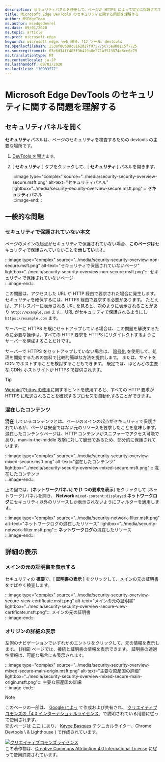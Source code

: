 ```yaml
---
description: セキュリティパネルを使用して、ページが HTTPS によって完全に保護されていることを確認します。
title: Microsoft Edge DevTools のセキュリティに関する問題を理解する
author: MSEdgeTeam
ms.author: msedgedevrel
ms.date: 09/01/2020
ms.topic: article
ms.prod: microsoft-edge
keywords: microsoft edge、web 開発、f12 ツール、devtools
ms.openlocfilehash: 2538f80b08c8162d27f075775075a8b81c5f7725
ms.sourcegitcommit: 63e6d34ff483f3b419a0e271a3513874e6ce6c79
ms.translationtype: MT
ms.contentlocale: ja-JP
ms.lasthandoff: 09/02/2020
ms.locfileid: "10993577"
---
```

<!-- Copyright Kayce Basques 

   Licensed under the Apache License, Version 2.0 (the "License");
   you may not use this file except in compliance with the License.
   You may obtain a copy of the License at

       https://www.apache.org/licenses/LICENSE-2.0

   Unless required by applicable law or agreed to in writing, software
   distributed under the License is distributed on an "AS IS" BASIS,
   WITHOUT WARRANTIES OR CONDITIONS OF ANY KIND, either express or implied.
   See the License for the specific language governing permissions and
   limitations under the License.  -->  





# Microsoft Edge DevTools のセキュリティに関する問題を理解する   

  

<!--Use the **Security** Panel in [Microsoft Edge DevTools][MicrosoftEdgeDevTools] to make sure HTTPS is properly implemented on a page.  See **Why HTTPS Matters** to learn why every website should be protected with HTTPS, even sites that do not handle sensitive user data.  -->  

<!--todo: add section when why-https is available -->  

## セキュリティパネルを開く   

**セキュリティ**パネルは、ページのセキュリティを検査するための devtools の主要な場所です。  

1.  [DevTools を開き][DevToolsOpen]ます。  
1.  [ **セキュリティ** ] タブをクリックして、[ **セキュリティ** ] パネルを開きます。  
    
    :::image type="complex" source="../media/security-security-overview-secure.msft.png" alt-text="セキュリティパネル" lightbox="../media/security-security-overview-secure.msft.png":::
       **セキュリティ**パネル  
    :::image-end:::  
    
## 一般的な問題   

### セキュリティで保護されていない本文   

ページのメインの起点がセキュリティで保護されていない場合、**このページは**セキュリティで保護されていないことを**示してい**ます。  

:::image type="complex" source="../media/security-security-overview-non-secure.msft.png" alt-text="セキュリティで保護されていないページ" lightbox="../media/security-security-overview-non-secure.msft.png":::
   セキュリティで保護されていないページ  
:::image-end:::  

この問題は、アクセスした URL が HTTP 経由で要求された場合に発生します。  セキュリティを確保するには、HTTPS 経由で要求する必要があります。  たとえば、アドレスバーに表示される URL を見ると、次のように表示されることがあり `http://example.com` ます。  URL がセキュリティで保護されるようにし `https://example.com` ます。  

サーバーに HTTPS を既にセットアップしている場合は、この問題を解決するために必要な操作は、すべての HTTP 要求を HTTPS にリダイレクトするようにサーバーを構成することだけです。  

サーバーで HTTPS をセットアップしていない場合は、 [暗号化][LetsEncrypt] を使用して、処理を開始するための無料で比較的簡単な方法を提供します。  または、サイトを CDN でホストすることを検討することもできます。  既定では、ほとんどの主要な CDNs ホストサイトが HTTPS で提供されます。  

> [!TIP]
> [Webhint][Webhint]で[https の使用][WebhintUseHttps]に関するヒントを使用すると、すべての HTTP 要求が HTTPS に転送されることを確認するプロセスを自動化することができます。  

### 混在したコンテンツ   

**混在** しているコンテンツとは、ページのメインの起点がセキュリティで保護されているが、ページは安全ではない元のリソースを要求したことを意味します。  混在したコンテンツページは、HTTP コンテンツがスニファーでアクセス可能であり、man-in-the-middle 攻撃に対して脆弱であるため、部分的に保護されています。  

:::image type="complex" source="../media/security-security-overview-mixed-secure.msft.png" alt-text="混在したコンテンツ" lightbox="../media/security-security-overview-mixed-secure.msft.png":::
   混在したコンテンツ  
:::image-end:::  

上の図では、[**ネットワークパネル] で [1 つの要求を表示**] をクリックして [ネットワーク] パネルを開き、 **Network** `mixed-content:displayed` **ネットワークログ**にセキュリティ以外のリソースしか表示されないようにフィルターを適用します。  

:::image type="complex" source="../media/security-network-filter.msft.png" alt-text="ネットワークログの混在したリソース" lightbox="../media/security-network-filter.msft.png":::
   **ネットワークログ**の混在したリソース  
:::image-end:::  

## 詳細の表示   

### メインの元の証明書を表示する   

セキュリティの **概要**で、[ **証明書の表示** ] をクリックして、メインの元の証明書をすばやく検査します。  

:::image type="complex" source="../media/security-security-overview-secure-view-certificate.msft.png" alt-text="メインの元の証明書" lightbox="../media/security-security-overview-secure-view-certificate.msft.png":::
   メインの元の証明書  
:::image-end:::  

### オリジンの詳細の表示   

左側のナビゲーションでいずれかのエントリをクリックして、元の情報を表示します。  [詳細] ページでは、接続と証明書の情報を表示できます。  証明書の透過性情報は、可能な場合にも表示されます。  

:::image type="complex" source="../media/security-security-overview-mixed-secure-main-origin.msft.png" alt-text="主要な原産国の詳細" lightbox="../media/security-security-overview-mixed-secure-main-origin.msft.png":::
   主要な原産国の詳細  
:::image-end:::  

<!--  
 


-->  

<!-- links -->  

[MicrosoftEdgeDevTools]: ../../devtools-guide-chromium.md "Microsoft Edge (Chromium) 開発者ツール |Microsoft ドキュメント"  
[DevToolsOpen]: ../open.md "Microsoft Edge DevTools を開く |Microsoft ドキュメント"  


[LetsEncrypt]: https://letsencrypt.org "暗号化されていない SSL/TLS 証明書を使用する"  

[Webhint]: https://webhint.io "web ヒント"  
[WebhintUseHttps]: https://webhint.io/docs/user-guide/hints/hint-https-only "HTTPS を使用 |webhint に関するドキュメント"  

<!--[mixed]: /web/fundamentals/security/prevent-mixed-content/what-is-mixed-content ""  -->

> [!NOTE]
> このページの一部は、 [Google によっ][GoogleSitePolicies] て作成および共有され、 [クリエイティブコモンズの「4.0 インターナショナルライセンス][CCA4IL]」で説明されている用語に従って使用されます。  
> 元のページは [ここ](https://developers.google.com/web/tools/chrome-devtools/security/index) にあり、 [Kayce Basques][KayceBasques] テクニカルライター、Chrome Devtools \ & Lighthouse \) で作成されています。  

[![クリエイティブコモンズライセンス][CCby4Image]][CCA4IL]  
この著作物は、[Creative Commons Attribution 4.0 International License][CCA4IL] に従って使用許諾されています。  

[CCA4IL]: https://creativecommons.org/licenses/by/4.0  
[CCby4Image]: https://i.creativecommons.org/l/by/4.0/88x31.png  
[GoogleSitePolicies]: https://developers.google.com/terms/site-policies  
[KayceBasques]: https://developers.google.com/web/resources/contributors/kaycebasques  
